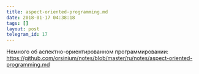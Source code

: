 ```yaml
---
title: aspect-oriented-programming.md
date: 2018-01-17 04:38:18
tags: []
layout: post
telegram_id: 17
---
```


Немного об аспектно-ориентированном программировании:
<https://github.com/orsinium/notes/blob/master/ru/notes/aspect-oriented-programming.md>
